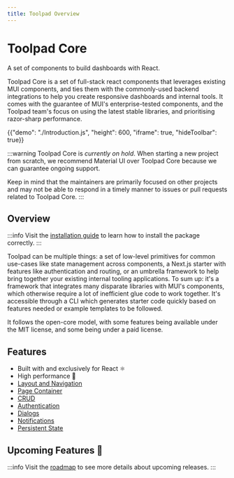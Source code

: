 ```yaml
---
title: Toolpad Overview
---
```


# Toolpad Core

<p class="description">A set of components to build dashboards with React.</p>

Toolpad Core is a set of full-stack react components that leverages existing MUI components, and ties them with the commonly-used backend integrations to help you create responsive dashboards and internal tools. It comes with the guarantee of MUI's enterprise-tested components, and the Toolpad team's focus on using the latest stable libraries, and prioritising razor-sharp performance.

{{"demo": "./Introduction.js", "height": 600, "iframe": true, "hideToolbar": true}}

:::warning
Toolpad Core is _currently on hold_.
When starting a new project from scratch, we recommend Material UI over Toolpad Core because we can guarantee ongoing support.

Keep in mind that the maintainers are primarily focused on other projects and may not be able to respond in a timely manner to issues or pull requests related to Toolpad Core.
:::

## Overview

:::info
Visit the [installation guide](/toolpad/core/introduction/installation/) to learn how to install the package correctly.
:::

Toolpad can be multiple things: a set of low-level primitives for common use-cases like state management across components, a Next.js starter with features like authentication and routing, or an umbrella framework to help bring together your existing internal tooling applications. To sum up: it's a framework that integrates many disparate libraries with MUI's components, which otherwise require a lot of inefficient glue code to work together. It's accessible through a CLI which generates starter code quickly based on features needed or example templates to be followed.

It follows the open-core model, with some features being available under the MIT license, and some being under a paid license.

## Features

- Built with and exclusively for React ⚛️
- High performance 🚀
- [Layout and Navigation](/toolpad/core/react-dashboard-layout/)
- [Page Container](/toolpad/core/react-page-container/)
- [CRUD](/toolpad/core/react-crud/)
- [Authentication](/toolpad/core/react-sign-in-page/)
- [Dialogs](/toolpad/core/react-use-dialogs/)
- [Notifications](/toolpad/core/react-use-notifications/)
- [Persistent State](/toolpad/core/react-persistent-state/)

## Upcoming Features 🚧

:::info
Visit the [roadmap](/toolpad/core/introduction/roadmap/) to see more details about upcoming releases.
:::
